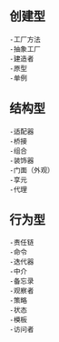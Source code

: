 ## 创建型

    -工厂方法
    -抽象工厂
    -建造者
    -原型
    -单例

## 结构型

    -适配器
    -桥接
    -组合
    -装饰器
    -门面（外观）
    -享元
    -代理

## 行为型

    -责任链
    -命令
    -迭代器
    -中介
    -备忘录
    -观察者
    -策略
    -状态
    -模板
    -访问者
    



